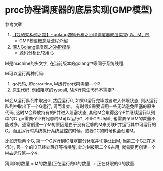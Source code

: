 # proc协程调度器的底层实现(GMP模型)

参考文章

1. [【我的架构师之路】- golang源码分析之协程调度器底层实现( G、M、P)](https://blog.csdn.net/qq_25870633/article/details/83445946)
    - GMP模型概念及流程介绍
2. [深入Golang调度器之GMP模型](https://www.cnblogs.com/sunsky303/p/9705727.html)
    - 源码分析比较用心

M是machine的头文字, 在当前版本的golang中等同于系统线程.

M可以运行两种代码:
1. go代码, 即goroutine, M运行go代码需要一个P
2. 原生代码, 例如阻塞的syscall, M运行原生代码不需要P

M会从运行队列中取出G, 然后运行G, 如果G运行完毕或者进入休眠状态, 则从运行队列中取出下一个G运行, 周而复始。
有时候G需要调用一些无法避免阻塞的原生代码, 这时M会释放持有的P并进入阻塞状态, 其他M会取得这个P并继续运行队列中的G.
go需要保证有足够的M可以运行G, 不让CPU闲着, 也需要保证M的数量不能过多。通常创建一个M的原因是由于没有足够的M来关联P并运行其中可运行的G。而且运行时系统执行系统监控的时候，或者GC的时候也会创建M。

比如开启两个G, 第一个G运行到IO阻塞部分休眠并切换让出M, 当第二个G正在运行时, 第一个的IO已经处理好等待唤醒, 此时M被第二个G占用, 就需要再创建一个M去运行第一个G.

猜测G的数量 = M的数量(正在运行的G的数量) + 正在休眠的G的数量.
